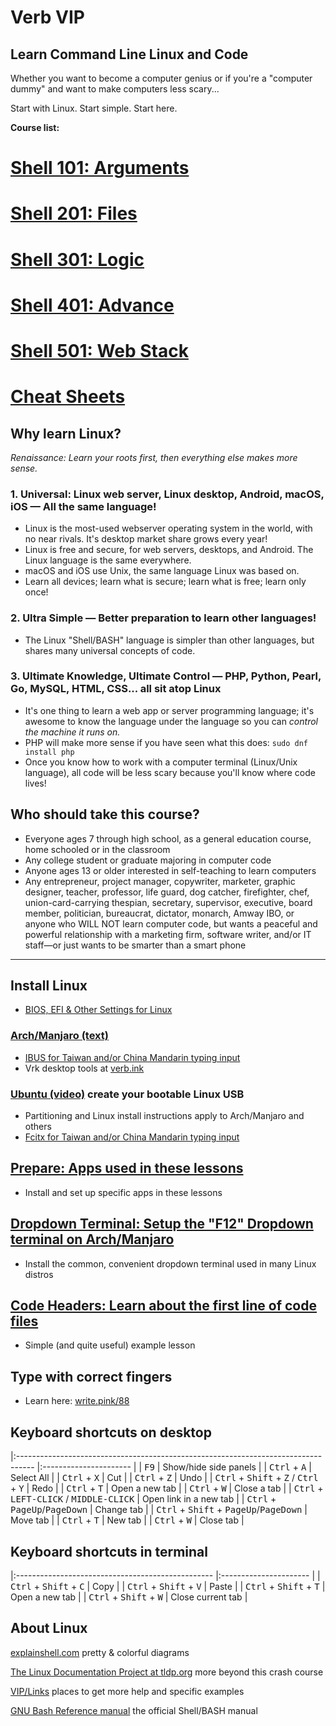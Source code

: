 # Verb VIP
## Learn Command Line Linux and Code

Whether you want to become a computer genius or if you're a "computer dummy" and want to make computers less scary...

Start with Linux. Start simple. Start here.

**Course list:**

# [Shell 101: Arguments](https://github.com/inkVerb/VIP/blob/master/101/README.md)

# [Shell 201: Files](https://github.com/inkVerb/VIP/blob/master/201/README.md)

# [Shell 301: Logic](https://github.com/inkVerb/VIP/blob/master/301/README.md)

# [Shell 401: Advance](https://github.com/inkVerb/VIP/blob/master/401/README.md)

# [Shell 501: Web Stack](https://github.com/inkVerb/VIP/blob/master/501/README.md)

# [Cheat Sheets](https://github.com/inkVerb/VIP/blob/master/Cheat-Sheets/README.md)

## Why learn Linux?
*Renaissance: Learn your roots first, then everything else makes more sense.*

### 1. Universal: Linux web server, Linux desktop, Android, macOS, iOS — All the same language!
- Linux is the most-used webserver operating system in the world, with no near rivals. It's desktop market share grows every year!
- Linux is free and secure, for web servers, desktops, and Android. The Linux language is the same everywhere.
- macOS and iOS use Unix, the same language Linux was based on.
- Learn all devices; learn what is secure; learn what is free; learn only once!

### 2. Ultra Simple — Better preparation to learn other languages!
- The Linux "Shell/BASH" language is simpler than other languages, but shares many universal concepts of code.

### 3. Ultimate Knowledge, Ultimate Control — PHP, Python, Pearl, Go, MySQL, HTML, CSS... all sit atop Linux
- It's one thing to learn a web app or server programming language; it's awesome to know the language under the language so you can *control the machine it runs on.*
- PHP will make more sense if you have seen what this does: `sudo dnf install php`
- Once you know how to work with a computer terminal (Linux/Unix language), all code will be less scary because you'll know where code lives!

## Who should take this course?
- Everyone ages 7 through high school, as a general education course, home schooled or in the classroom
- Any college student or graduate majoring in computer code
- Anyone ages 13 or older interested in self-teaching to learn computers
- Any entrepreneur, project manager, copywriter, marketer, graphic designer, teacher, professor, life guard, dog catcher, firefighter, chef, union-card-carrying thespian, secretary, supervisor, executive, board member, politician, bureaucrat, dictator, monarch, Amway IBO, or anyone who WILL NOT learn computer code, but wants a peaceful and powerful relationship with a marketing firm, software writer, and/or IT staff—or just wants to be smarter than a smart phone

___


## Install Linux
- [BIOS, EFI & Other Settings for Linux](https://github.com/inkVerb/VIP/blob/master/install-BIOS-UEFI.md)
### [Arch/Manjaro (text)](https://github.com/inkVerb/VIP/blob/master/Arch-Install.md)
- [IBUS for Taiwan and/or China Mandarin typing input](https://github.com/inkVerb/VIP/blob/master/ibus_zh_TW.md)
- Vrk desktop tools at [verb.ink](http://verb.ink)
### [Ubuntu (video)](https://www.youtube.com/watch?v=sYfEs0lQA8Y&index=4&list=PLizgE6nGB1Kx8jIY1JE2v9rcL9G9s_UDj) create your bootable Linux USB
- Partitioning and Linux install instructions apply to Arch/Manjaro and others
- [Fcitx for Taiwan and/or China Mandarin typing input](https://github.com/inkVerb/VIP/blob/master/Fcitx_zh_TW.md)

## [Prepare: Apps used in these lessons](https://github.com/inkVerb/VIP/blob/master/Prepare.md)
- Install and set up specific apps in these lessons

## [Dropdown Terminal: Setup the "F12" Dropdown terminal on Arch/Manjaro](https://github.com/inkVerb/VIP/blob/master/Arch-Drop-Terminal.md)
- Install the common, convenient dropdown terminal used in many Linux distros

## [Code Headers: Learn about the first line of code files](https://github.com/inkVerb/VIP/blob/master/SH-XML-HTML-PHP-headers.md)
- Simple (and quite useful) example lesson

## Type with correct fingers
- Learn here: [write.pink/88](http://write.pink/88)

## Keyboard shortcuts on desktop

|:---------------------------------------------------------------------------------- |:---------------------- |
| <kbd>F9</kbd>                                                                      | Show/hide side panels  |
| <kbd>Ctrl</kbd> + <kbd>A</kbd>                                                     | Select All             |
| <kbd>Ctrl</kbd> + <kbd>X</kbd>                                                     | Cut                    |
| <kbd>Ctrl</kbd> + <kbd>Z</kbd>                                                     | Undo                   |
| <kbd>Ctrl</kbd> + <kbd>Shift</kbd> + <kbd>Z</kbd> / <kbd>Ctrl</kbd> + <kbd>Y</kbd> | Redo                   |
| <kbd>Ctrl</kbd> + <kbd>T</kbd>                                                     | Open a new tab         |
| <kbd>Ctrl</kbd> + <kbd>W</kbd>                                                     | Close a tab            |
| <kbd>Ctrl</kbd> + <kbd>LEFT-CLICK</kbd> / <kbd>MIDDLE-CLICK</kbd>                  | Open link in a new tab |
| <kbd>Ctrl</kbd> + <kbd>PageUp</kbd>/<kbd>PageDown</kbd>                            | Change tab             |
| <kbd>Ctrl</kbd> + <kbd>Shift</kbd> + <kbd>PageUp</kbd>/<kbd>PageDown</kbd>         | Move tab               |
| <kbd>Ctrl</kbd> + <kbd>T</kbd>                                                     | New tab                |
| <kbd>Ctrl</kbd> + <kbd>W</kbd>                                                     | Close tab              |

## Keyboard shortcuts in terminal

|:------------------------------------------------- |:---------------------- |
| <kbd>Ctrl</kbd> + <kbd>Shift</kbd> + <kbd>C</kbd> | Copy                   |
| <kbd>Ctrl</kbd> + <kbd>Shift</kbd> + <kbd>V</kbd> | Paste                  |
| <kbd>Ctrl</kbd> + <kbd>Shift</kbd> + <kbd>T</kbd> | Open a new tab         |
| <kbd>Ctrl</kbd> + <kbd>Shift</kbd> + <kbd>W</kbd> | Close current tab      |

## About Linux

[explainshell.com](https://explainshell.com) pretty & colorful diagrams

[The Linux Documentation Project at tldp.org](http://tldp.org) more beyond this crash course

[VIP/Links](https://github.com/inkVerb/vip/blob/master/Links.md) places to get more help and specific examples

[GNU Bash Reference manual](https://www.gnu.org/software/bash/manual/bash.html#Bourne-Shell-Builtins) the official Shell/BASH manual
